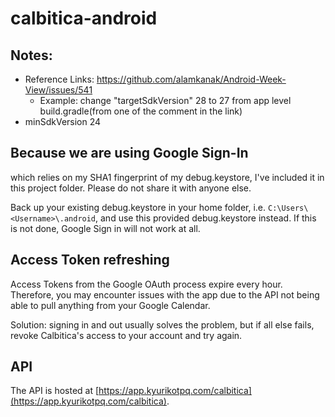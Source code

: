 # calbitica-android

## Notes:
* Reference Links: https://github.com/alamkanak/Android-Week-View/issues/541
    * Example: change "targetSdkVersion" 28 to 27 from app level build.gradle(from one of the comment in the link)
* minSdkVersion 24

## Because we are using Google Sign-In
which relies on my SHA1 fingerprint of my debug.keystore, I've included it in this project folder. Please do not share it with anyone else.

Back up your existing debug.keystore in your home folder, i.e. `C:\Users\<Username>\.android`, and use this provided debug.keystore instead. If this is not done, Google Sign in will not work at all.

## Access Token refreshing
Access Tokens from the Google OAuth process expire every hour. Therefore, you may encounter issues with the app due to the API not being able to pull anything from your Google Calendar.

Solution: signing in and out usually solves the problem, but if all else fails, revoke Calbitica's access to your account and try again.

## API
The API is hosted at [https://app.kyurikotpq.com/calbitica](https://app.kyurikotpq.com/calbitica).
